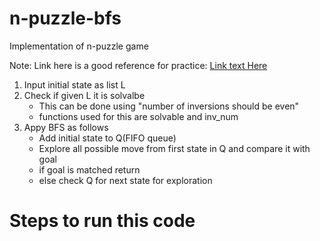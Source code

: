 # n-puzzle-bfs
Implementation of n-puzzle game

Note: Link here is a good reference for practice:
[Link text Here](http://cs.tru.ca/~mlee/comp2680/Software/board_game.html)
1. Input initial state as list L
2. Check if given L it is solvalbe
    - This can be done using "number of inversions should be even"
    - functions used for this are solvable and inv_num
3. Appy BFS as follows
    - Add initial state to Q(FIFO queue)
    - Explore all possible move from first state in Q and compare it with goal
    - if goal is matched return
    - else check Q for next state for exploration 

# Steps to run this code




